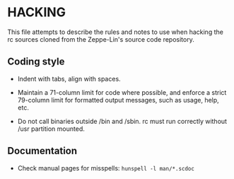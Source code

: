 HACKING
=======

This file attempts to describe the rules and notes to use when hacking
the rc sources cloned from the Zeppe-Lin's source code repository.


Coding style
------------

* Indent with tabs, align with spaces.

* Maintain a 71-column limit for code where possible, and enforce a
  strict 79-column limit for formatted output messages, such as usage,
  help, etc.

* Do not call binaries outside /bin and /sbin.  rc must run correctly
  without /usr partition mounted.


Documentation
-------------

* Check manual pages for misspells: `hunspell -l man/*.scdoc`
